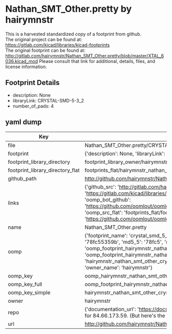 # Nathan_SMT_Other.pretty by hairymnstr  
This is a harvested standardized copy of a footprint from github.  
The original project can be found at:  
https://gitlab.com/kicad/libraries/kicad-footprints  
The original footprint can be found at:
http://gitlab.com/hairymnstr/Nathan_SMT_Other.pretty/blob/master/XTAL_6036.kicad_mod
Please consult that link for additional, details, files, and license information.  
## Footprint Details
* description: None  
* libraryLink: CRYSTAL-SMD-5-3_2  
* number_of_pads: 4  
## yaml dump  
| Key | Value |  
| --- | --- |  
| file | Nathan_SMT_Other.pretty/CRYSTAL-SMD-5-3_2.kicad_mod |  
| footprint | {'description': None, 'libraryLink': 'CRYSTAL-SMD-5-3_2', 'number_of_pads': 4} |  
| footprint_library_directory | footprint_library_owner/hairymnstr_Nathan_SMT_Other.pretty |  
| footprint_library_directory_flat | footprints_flat/hairymnstr_nathan_smt_other_crystal_smd_5_3_2/working |  
| github_path | http://github.com/hairymnstr/Nathan_SMT_Other.pretty/blob/master/CRYSTAL-SMD-5-3_2.kicad_mod |  
| links | {'github_src': 'http://gitlab.com/hairymnstr/Nathan_SMT_Other.pretty/blob/master/XTAL_6036.kicad_mod', 'github_src_repo': 'https://gitlab.com/kicad/libraries/kicad-footprints', 'oomp_bot': 'footprints/hairymnstr_nathan_smt_other_crystal_smd_5_3_2/working', 'oomp_bot_github': 'https://github.com/oomlout/oomlout_oomp_footprint_bot/tree/main/footprints/hairymnstr_nathan_smt_other_crystal_smd_5_3_2/working', 'oomp_src_flat': 'footprints_flat/footprints_flat/hairymnstr_nathan_smt_other_crystal_smd_5_3_2/working', 'oomp_src_flat_github': 'https://github.com/oomlout/oomlout_oomp_footprint_src/tree/main/footprints_flat/hairymnstr_nathan_smt_other_crystal_smd_5_3_2/working'} |  
| name | Nathan_SMT_Other.pretty |  
| oomp | {'footprint_name': 'crystal_smd_5_3_2', 'library_name': 'nathan_smt_other', 'md5': '78fc55359b35411f63266fc90aba5f46', 'md5_10': '78fc55359b', 'md5_5': '78fc5', 'md5_6': '78fc55', 'oomp_key': 'oomp_hairymnstr_nathan_smt_other_crystal_smd_5_3_2', 'oomp_key_extra': 'oomp_footprint_hairymnstr_nathan_smt_other_crystal_smd_5_3_2', 'oomp_key_full': 'oomp_footprint_hairymnstr_nathan_smt_other_crystal_smd_5_3_2_78fc55', 'oomp_key_simple': 'hairymnstr_nathan_smt_other_crystal_smd_5_3_2', 'original_filename': 'Nathan_SMT_Other.pretty/CRYSTAL-SMD-5-3_2.kicad_mod', 'owner_name': 'hairymnstr'} |  
| oomp_key | oomp_hairymnstr_nathan_smt_other_crystal_smd_5_3_2 |  
| oomp_key_full | oomp_footprint_hairymnstr_nathan_smt_other_crystal_smd_5_3_2 |  
| oomp_key_simple | hairymnstr_nathan_smt_other_crystal_smd_5_3_2 |  
| owner | hairymnstr |  
| repo | {'documentation_url': 'https://docs.github.com/rest/overview/resources-in-the-rest-api#rate-limiting', 'message': "API rate limit exceeded for 84.66.173.59. (But here's the good news: Authenticated requests get a higher rate limit. Check out the documentation for more details.)"} |  
| url | http://github.com/hairymnstr/Nathan_SMT_Other.pretty |  

